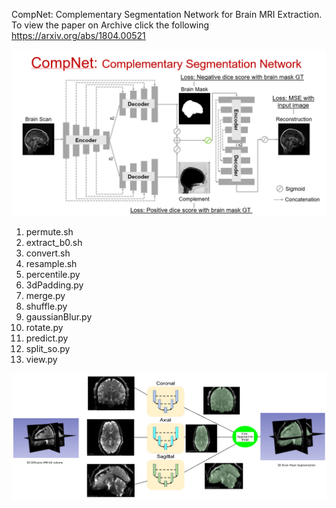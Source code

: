 CompNet: Complementary Segmentation Network for Brain MRI Extraction. To view the paper on Archive click the following https://arxiv.org/abs/1804.00521

![Screenshot](https://github.com/SenthilCaesar/CNN-Brain-MRI-Segmentation/blob/master/CompNet%20Arch.png)

1) permute.sh
2) extract_b0.sh
3) convert.sh
4) resample.sh
5) percentile.py
6) 3dPadding.py
7) merge.py
8) shuffle.py
9) gaussianBlur.py
10) rotate.py
11) predict.py
12) split_so.py
13) view.py

![Screenshot](https://github.com/SenthilCaesar/CNN-Brain-MRI-Segmentation/blob/master/multiview.png)
